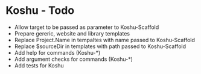 # Koshu - Todo

* Allow target to be passed as parameter to Koshu-Scaffold
* Prepare gereric, website and library templates
* Replace Project.Name in tempaltes with name passed to Koshu-Scaffold
* Replace $sourceDir in templates with path passed to Koshu-Scaffold
* Add help for commands (Koshu-*)
* Add argument checks for commands (Koshu-*)
* Add tests for Koshu